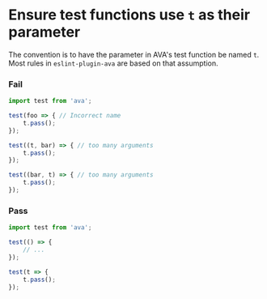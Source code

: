 # Ensure test functions use `t` as their parameter

The convention is to have the parameter in AVA's test function be named `t`. Most rules in `eslint-plugin-ava` are based on that assumption.

### Fail

```js
import test from 'ava';

test(foo => { // Incorrect name
	t.pass();
});

test((t, bar) => { // too many arguments
	t.pass();
});

test((bar, t) => { // too many arguments
	t.pass();
});
```

### Pass

```js
import test from 'ava';

test(() => {
	// ...
});

test(t => {
	t.pass();
});
```
